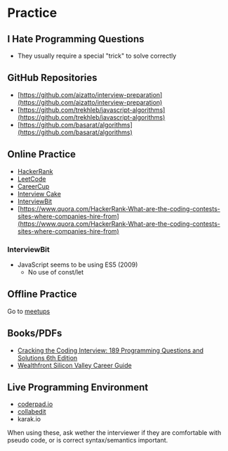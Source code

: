 # Practice

## I Hate Programming Questions

* They usually require a special "trick" to solve correctly

## GitHub Repositories

* [https://github.com/aizatto/interview-preparation](https://github.com/aizatto/interview-preparation)
* [https://github.com/trekhleb/javascript-algorithms](https://github.com/trekhleb/javascript-algorithms)
* [https://github.com/basarat/algorithms](https://github.com/basarat/algorithms)

## Online Practice

* [HackerRank](https://www.hackerrank.com/)
* [LeetCode](https://leetcode.com)
* [CareerCup](https://careercup.com/)
* [Interview Cake](https://www.interviewcake.com)
* [InterviewBit](https://www.interviewbit.com/)
* [https://www.quora.com/HackerRank-What-are-the-coding-contests-sites-where-companies-hire-from](https://www.quora.com/HackerRank-What-are-the-coding-contests-sites-where-companies-hire-from)

### InterviewBit

* JavaScript seems to be using ES5 \(2009\)
  * No use of const/let

## Offline Practice

Go to [meetups](https://www.meetup.com)

## Books/PDFs

* [Cracking the Coding Interview: 189 Programming Questions and Solutions 6th Edition](http://amzn.to/2nO0UDe)
* [Wealthfront Silicon Valley Career Guide](http://info.wealthfront.com/rs/wealthfront/images/2013_Silicon_Valley_Career_Guide.pdf?mkt_tok=3RkMMJWWfF9wsRonu67OZKXonjHpfsX57eolX7Hr08Yy0EZ5VunJEUWy2YMGSNQ%2FcOedCQkZHblFnVsAS62nVrUNqaQF)

## Live Programming Environment

* [coderpad.io](https://coderpad.io)
* [collabedit](http://collabedit.com)
* karak.io

When using these, ask wether the interviewer if they are comfortable with pseudo code, or is correct syntax/semantics important.

